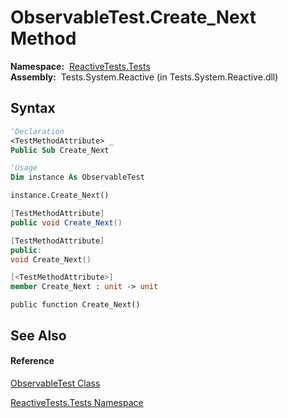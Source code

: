 # ObservableTest.Create\_Next Method

**Namespace:**  [ReactiveTests.Tests](ReactiveTests.Tests\ReactiveTests.Tests.md)  
**Assembly:**  Tests.System.Reactive (in Tests.System.Reactive.dll)

## Syntax

```vb
'Declaration
<TestMethodAttribute> _
Public Sub Create_Next
```

```vb
'Usage
Dim instance As ObservableTest

instance.Create_Next()
```

```csharp
[TestMethodAttribute]
public void Create_Next()
```

```c++
[TestMethodAttribute]
public:
void Create_Next()
```

```fsharp
[<TestMethodAttribute>]
member Create_Next : unit -> unit 
```

```jscript
public function Create_Next()
```

## See Also

#### Reference

[ObservableTest Class](ObservableTest\ObservableTest.md)

[ReactiveTests.Tests Namespace](ReactiveTests.Tests\ReactiveTests.Tests.md)




